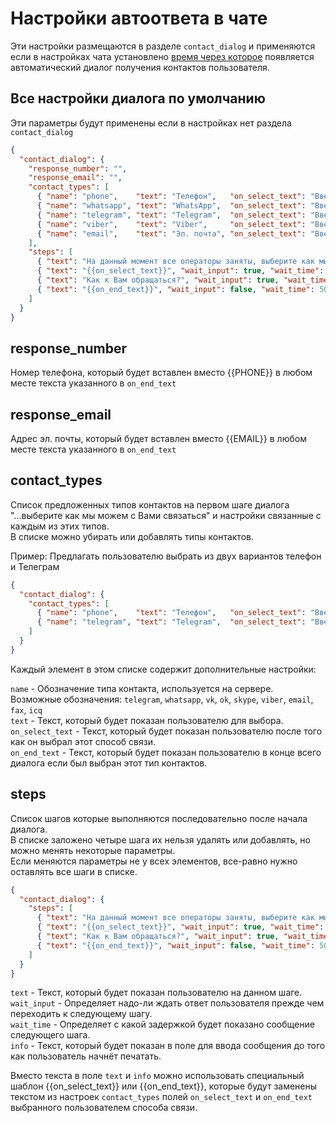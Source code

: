 # Настройки автоответа в чате

Эти настройки размещаются в разделе `contact_dialog` и применяются если в настройках чата установлено [время через которое](./chat-settings.md#no-answer-limit) появляется автоматический диалог получения контактов пользователя.

## Все настройки диалога по умолчанию

Эти параметры будут применены если в настройках нет раздела `contact_dialog` 

```json
{
  "contact_dialog": {
    "response_number": "",
    "response_email": "",
    "contact_types": [
      { "name": "phone",    "text": "Телефон",   "on_select_text": "Введите Ваш номер телефона",     "on_end_text": "Вам поступит звонок с номера {{PHONE}}" },
      { "name": "whatsapp", "text": "WhatsApp",  "on_select_text": "Введите Ваш номер WhatsApp",     "on_end_text": "Вам поступит звонок с номера {{PHONE}}" },
      { "name": "telegram", "text": "Telegram",  "on_select_text": "Введите Ваш номер Телеграм",     "on_end_text": "Вам поступит звонок с номера {{PHONE}}" },
      { "name": "viber",    "text": "Viber",     "on_select_text": "Введите Ваш номер Вайбер",       "on_end_text": "Вам поступит звонок с номера {{PHONE}}" },
      { "name": "email",    "text": "Эл. почта", "on_select_text": "Введите Вашу электронную почту", "on_end_text": "Вам будет отправлено электронное письмо с адреса {{EMAIL}}" }
    ],
    "steps": [
      { "text": "На данный момент все операторы заняты, выберите как мы можем с Вами связаться", "wait_input": true, "wait_time": 0, "info": "Выберите как с Вами связаться" },
      { "text": "{{on_select_text}}", "wait_input": true, "wait_time": 500, "info": "{{on_select_text}}" },
      { "text": "Как к Вам обращаться?", "wait_input": true, "wait_time": 500, "info": "Напишите Ваше имя" },
      { "text": "{{on_end_text}}", "wait_input": false, "wait_time": 500, "info": null }
    ]
  }
}
```

## response_number

Номер телефона, который будет вставлен вместо <span>{</span><span>{</span>PHONE<span>}}</span> в любом месте текста указанного в `on_end_text`

## response_email

Адрес эл. почты, который будет вставлен вместо <span>{</span><span>{</span>EMAIL<span>}}</span> в любом месте текста указанного в `on_end_text`

## contact_types

Список предложенных типов контактов на первом шаге диалога "...выберите как мы можем с Вами связаться" и настройки связанные с каждым из этих типов.    
В списке можно убирать или добавлять типы контактов.

Пример: Предлагать пользователю выбрать из двух вариантов телефон и Телеграм

```json
{
  "contact_dialog": {
    "contact_types": [
      { "name": "phone",    "text": "Телефон",   "on_select_text": "Введите Ваш номер телефона", "on_end_text": "Вам поступит звонок с номера {{PHONE}}" },
      { "name": "telegram", "text": "Telegram",  "on_select_text": "Введите Ваш номер Телеграм", "on_end_text": "Мы напишем Вам в Телеграм с номера {{PHONE}}" }
    ]    
  }
}

```

Каждый элемент в этом списке содержит дополнительные настройки:

`name` - Обозначение типа контакта, используется на сервере. Возможные обозначения: `telegram`, `whatsapp`, `vk`, `ok`, `skype`, `viber`, `email`, `fax`, `icq`  
`text` - Текст, который будет показан пользователю для выбора.  
`on_select_text` - Текст, который будет показан пользователю после того как он выбрал этот способ связи.    
`on_end_text` - Текст, который будет показан пользователю в конце всего диалога если был выбран этот тип контактов.

## steps

Список шагов которые выполняются последовательно после начала диалога.  
В списке заложено четыре шага их нельзя удалять или добавлять, но можно менять некоторые параметры.  
Если меняются параметры не у всех элементов, все-равно нужно оставлять все шаги в списке.

```json
{
  "contact_dialog": {
    "steps": [
      { "text": "На данный момент все операторы заняты, выберите как мы можем с Вами связаться", "wait_input": true, "wait_time": 0, "info": "Выберите как с Вами связаться" },
      { "text": "{{on_select_text}}", "wait_input": true, "wait_time": 500, "info": "{{on_select_text}}" },
      { "text": "Как к Вам обращаться?", "wait_input": true, "wait_time": 500, "info": "Напишите Ваше имя" },
      { "text": "{{on_end_text}}", "wait_input": false, "wait_time": 500, "info": null }
    ]
  }
}
```

`text` - Текст, который будет показан пользователю на данном шаге.     
`wait_input` - Определяет надо-ли ждать ответ пользователя прежде чем переходить к следующему шагу.      
`wait_time` - Определяет с какой задержкой будет показано сообщение следующего шага.      
`info` - Текст, который будет показан в поле для ввода сообщения до того как пользователь начнёт печатать.


Вместо текста в поле `text` и `info` можно использовать специальный шаблон <span>{</span><span>{</span>on_select_text<span>}}</span> или <span>{</span><span>{</span>on_end_text<span>}}</span>, которые будут заменены текстом из настроек `contact_types` полей `on_select_text` и `on_end_text` выбранного пользователем способа связи.








